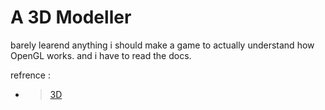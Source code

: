 # A 3D Modeller

barely learend anything i should  make a game to actually understand how OpenGL works.
and i have to read the docs.

refrence : 
- > [3D](https://aosabook.org/en/500L/a-3d-modeller.html)